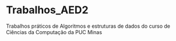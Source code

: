 # Trabalhos_AED2
Trabalhos práticos de Algoritmos e estruturas de dados do curso de Ciências da Computação da PUC Minas
